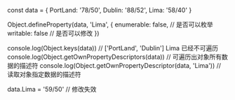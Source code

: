 const data = {
  PortLand: '78/50',
  Dublin: '88/52',
  Lima: '58/40'
}

Object.defineProperty(data, 'Lima', {
  enumerable: false,   // 是否可以枚举
  writable: false  // 是否可以修改
})

console.log(Object.keys(data))   // ['PortLand', 'Dublin']  Lima 已经不可遍历
console.log(Object.getOwnPropertyDescriptors(data))  // 可遍历出对象所有数据的描述符
console.log(Object.getOwnPropertyDescriptor(data, 'Lima'))  // 读取对象指定数据的描述符

data.Lima = '59/50'   // 修改失效
